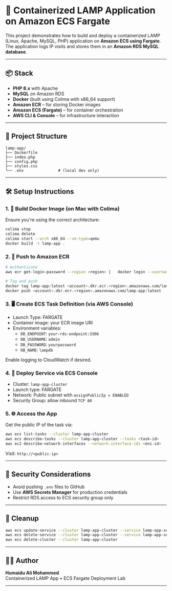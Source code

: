 # 🚀 Containerized LAMP Application on Amazon ECS Fargate

This project demonstrates how to build and deploy a containerized LAMP (Linux, Apache, MySQL, PHP) application on **Amazon ECS using Fargate**. The application logs IP visits and stores them in an **Amazon RDS MySQL database**.

---

## 📦 Stack

- **PHP 8.x** with Apache
- **MySQL** on Amazon RDS
- **Docker** (built using Colima with x86_64 support)
- **Amazon ECR** – for storing Docker images
- **Amazon ECS (Fargate)** – for container orchestration
- **AWS CLI & Console** – for infrastructure interaction

---

## 📁 Project Structure

```
lamp-app/
├── Dockerfile
├── index.php
├── config.php
├── styles.css
└── .env               # (local dev only)
```

---

## 🛠 Setup Instructions

### 1. 🔧 Build Docker Image (on Mac with Colima)

Ensure you're using the correct architecture:

```bash
colima stop
colima delete
colima start --arch x86_64 --vm-type=qemu
docker build -t lamp-app .
```

### 2. 🐳 Push to Amazon ECR

```bash
# Authenticate
aws ecr get-login-password --region <region> |   docker login --username AWS --password-stdin <account>.dkr.ecr.<region>.amazonaws.com

# Tag and push
docker tag lamp-app:latest <account>.dkr.ecr.<region>.amazonaws.com/lamp-app:latest
docker push <account>.dkr.ecr.<region>.amazonaws.com/lamp-app:latest
```

### 3. 🖥️ Create ECS Task Definition (via AWS Console)

- Launch Type: FARGATE
- Container image: your ECR image URI
- Environment variables:
  - `DB_ENDPOINT`: `your-rds-endpoint:3306`
  - `DB_USERNAME`: `admin`
  - `DB_PASSWORD`: `yourpassword`
  - `DB_NAME`: `lampdb`

Enable logging to CloudWatch if desired.

### 4. 🚀 Deploy Service via ECS Console

- Cluster: `lamp-app-cluster`
- Launch type: FARGATE
- Network: Public subnet with `assignPublicIp = ENABLED`
- Security Group: allow inbound `TCP 80`

### 5. 🌐 Access the App

Get the public IP of the task via:

```bash
aws ecs list-tasks --cluster lamp-app-cluster
aws ecs describe-tasks --cluster lamp-app-cluster --tasks <task-id>
aws ec2 describe-network-interfaces --network-interface-ids <eni-id>   --query "NetworkInterfaces[0].Association.PublicIp" --output text
```

Visit: `http://<public-ip>`

---

## 🔐 Security Considerations

- Avoid pushing `.env` files to GitHub
- Use **AWS Secrets Manager** for production credentials
- Restrict RDS access to ECS security group only

---

## 🧹 Cleanup

```bash
aws ecs update-service --cluster lamp-app-cluster --service lamp-app-service --desired-count 0
aws ecs delete-service --cluster lamp-app-cluster --service lamp-app-service --force
aws ecs delete-cluster --cluster lamp-app-cluster
```

---

## 👨‍💻 Author

**Humaidu Ali Mohammed**  
Containerized LAMP App • ECS Fargate Deployment Lab

---
